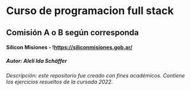 # Curso de programacion full stack
## Comisión A o B según corresponda
#### Silicon Misiones - !https://siliconmisiones.gob.ar/
##### Autor: Alelí Ida Schäffer
###### Descripción: este repositorio fue creado con fines académicos. Contiene los ejercicios resueltos de la cursada 2022.
